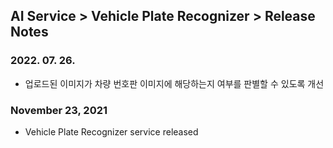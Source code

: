 ## AI Service > Vehicle Plate Recognizer > Release Notes

### 2022. 07. 26.
* 업로드된 이미지가 차량 번호판 이미지에 해당하는지 여부를 판별할 수 있도록 개선

### November 23, 2021
* Vehicle Plate Recognizer service released